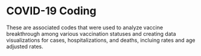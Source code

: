 # COVID-19 Coding

These are associated codes that were used to analyze vaccine breakthrough among various vaccination statuses and creating data visualizations for cases, hospitalizations, and deaths, incluing rates and age adjusted rates.



